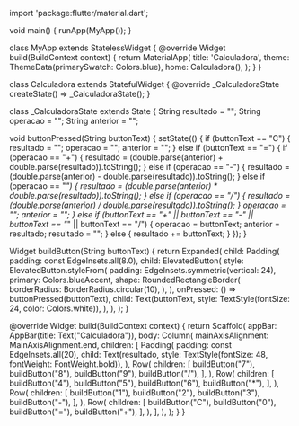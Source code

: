 import 'package:flutter/material.dart';

void main() {
  runApp(MyApp());
}

class MyApp extends StatelessWidget {
  @override
  Widget build(BuildContext context) {
    return MaterialApp(
      title: 'Calculadora',
      theme: ThemeData(primarySwatch: Colors.blue),
      home: Calculadora(),
    );
  }
}

class Calculadora extends StatefulWidget {
  @override
  _CalculadoraState createState() => _CalculadoraState();
}

class _CalculadoraState extends State<Calculadora> {
  String resultado = "";
  String operacao = "";
  String anterior = "";

  void buttonPressed(String buttonText) {
    setState(() {
      if (buttonText == "C") {
        resultado = "";
        operacao = "";
        anterior = "";
      } else if (buttonText == "=") {
        if (operacao == "+") {
          resultado = (double.parse(anterior) + double.parse(resultado)).toString();
        } else if (operacao == "-") {
          resultado = (double.parse(anterior) - double.parse(resultado)).toString();
        } else if (operacao == "*") {
          resultado = (double.parse(anterior) * double.parse(resultado)).toString();
        } else if (operacao == "/") {
          resultado = (double.parse(anterior) / double.parse(resultado)).toString();
        }
        operacao = "";
        anterior = "";
      } else if (buttonText == "+" || buttonText == "-" || buttonText == "*" || buttonText == "/") {
        operacao = buttonText;
        anterior = resultado;
        resultado = "";
      } else {
        resultado += buttonText;
      }
    });
  }

  Widget buildButton(String buttonText) {
    return Expanded(
      child: Padding(
        padding: const EdgeInsets.all(8.0),
        child: ElevatedButton(
          style: ElevatedButton.styleFrom(
            padding: EdgeInsets.symmetric(vertical: 24),
            primary: Colors.blueAccent,
            shape: RoundedRectangleBorder(
              borderRadius: BorderRadius.circular(10),
            ),
          ),
          onPressed: () => buttonPressed(buttonText),
          child: Text(buttonText, style: TextStyle(fontSize: 24, color: Colors.white)),
        ),
      ),
    );
  }

  @override
  Widget build(BuildContext context) {
    return Scaffold(
      appBar: AppBar(title: Text("Calculadora")),
      body: Column(
        mainAxisAlignment: MainAxisAlignment.end,
        children: [
          Padding(
            padding: const EdgeInsets.all(20),
            child: Text(resultado, style: TextStyle(fontSize: 48, fontWeight: FontWeight.bold)),
          ),
          Row(
            children: [
              buildButton("7"),
              buildButton("8"),
              buildButton("9"),
              buildButton("/"),
            ],
          ),
          Row(
            children: [
              buildButton("4"),
              buildButton("5"),
              buildButton("6"),
              buildButton("*"),
            ],
          ),
          Row(
            children: [
              buildButton("1"),
              buildButton("2"),
              buildButton("3"),
              buildButton("-"),
            ],
          ),
          Row(
            children: [
              buildButton("C"),
              buildButton("0"),
              buildButton("="),
              buildButton("+"),
            ],
          ),
        ],
      ),
    );
  }
}

